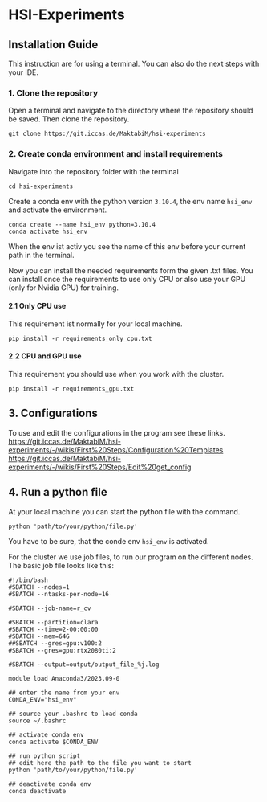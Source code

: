 # HSI-Experiments

## Installation Guide
This instruction are for using a terminal. You can also do the next steps with your IDE.

### 1. Clone the repository
Open a terminal and navigate to the directory where the repository should be saved.
Then clone the repository.
```
git clone https://git.iccas.de/MaktabiM/hsi-experiments
```
### 2. Create conda environment and install requirements
Navigate into the repository folder with the terminal
```
cd hsi-experiments
```
Create a conda env with the python version `3.10.4`, the env name `hsi_env` and activate the environment.
```
conda create --name hsi_env python=3.10.4
conda activate hsi_env
```
When the env ist activ you see the name of this env before your current path in the terminal.

Now you can install the needed requirements form the given .txt files. You can install once the requirements to use only 
CPU or also use your GPU (only for Nvidia GPU) for training.

#### 2.1 Only CPU use
This requirement ist normally for your local machine.
```
pip install -r requirements_only_cpu.txt
```

#### 2.2 CPU and GPU use
This requirement you should use when you work with the cluster.
```
pip install -r requirements_gpu.txt
```

## 3. Configurations
To use and edit the configurations in the program see these links.<br>
https://git.iccas.de/MaktabiM/hsi-experiments/-/wikis/First%20Steps/Configuration%20Templates <br>
https://git.iccas.de/MaktabiM/hsi-experiments/-/wikis/First%20Steps/Edit%20get_config

## 4. Run a python file
At your local machine you can start the python file with the command.
```
python 'path/to/your/python/file.py'
```
You have to be sure, that the conde env `hsi_env` is activated.

For the cluster we use job files, to run our program on the different nodes.
The basic job file looks like this:
```
#!/bin/bash
#SBATCH --nodes=1
#SBATCH --ntasks-per-node=16

#SBATCH --job-name=r_cv

#SBATCH --partition=clara
#SBATCH --time=2-00:00:00
#SBATCH --mem=64G
##SBATCH --gres=gpu:v100:2
#SBATCH --gres=gpu:rtx2080ti:2

#SBATCH --output=output/output_file_%j.log

module load Anaconda3/2023.09-0

## enter the name from your env
CONDA_ENV="hsi_env"

## source your .bashrc to load conda
source ~/.bashrc

## activate conda env
conda activate $CONDA_ENV

## run python script
## edit here the path to the file you want to start
python 'path/to/your/python/file.py'

## deactivate conda env
conda deactivate
```
